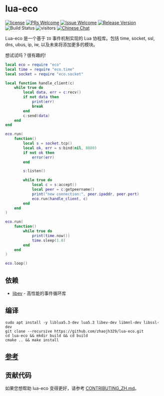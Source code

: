 # lua-eco

[1]: https://img.shields.io/badge/开源协议-MIT-brightgreen.svg?style=plastic
[2]: /LICENSE
[3]: https://img.shields.io/badge/提交代码-欢迎-brightgreen.svg?style=plastic
[4]: https://github.com/zhaojh329/lua-eco/pulls
[5]: https://img.shields.io/badge/提问-欢迎-brightgreen.svg?style=plastic
[6]: https://github.com/zhaojh329/lua-eco/issues/new
[7]: https://img.shields.io/badge/发布版本-1.0.0-blue.svg?style=plastic
[8]: https://github.com/zhaojh329/lua-eco/releases
[9]: https://github.com/zhaojh329/lua-eco/workflows/build/badge.svg
[11]: https://img.shields.io/badge/技术交流群-点击加入：153530783-brightgreen.svg
[12]: https://jq.qq.com/?_wv=1027&k=5PKxbTV

[![license][1]][2]
[![PRs Welcome][3]][4]
[![Issue Welcome][5]][6]
[![Release Version][7]][8]
![Build Status][9]
![visitors](https://visitor-badge.laobi.icu/badge?page_id=zhaojh329.lua-eco)
[![Chinese Chat][11]][12]

[libev]: http://software.schmorp.de/pkg/libev.html

Lua-eco 是一个基于 `IO` 事件机制实现的 Lua 协程库。包括 time, socket, ssl, dns, ubus, ip, iw, 以及未来将添加更多的模块。

想试试吗？很有趣的!

```lua
local eco = require "eco"
local time = require "eco.time"
local socket = require "eco.socket"

local function handle_client(c)
    while true do
        local data, err = c:recv()
        if not data then
            print(err)
            break
        end
        c:send(data)
    end
end

eco.run(
    function()
        local s = socket.tcp()
        local ok, err = s:bind(nil, 8080)
        if not ok then
            error(err)
        end

        s:listen()

        while true do
            local c = s:accept()
            local peer = c:getpeername()
            print("new connection:", peer.ipaddr, peer.port)
            eco.run(handle_client, c)
        end
    end
)

eco.run(
    function()
        while true do
            print(time.now())
            time.sleep(1.0)
        end
    end
)

eco.loop()
```

## 依赖
* [libev] - 高性能的事件循环库

## 编译

    sudo apt install -y liblua5.3-dev lua5.3 libev-dev libmnl-dev libssl-dev
    git clone --recursive https://github.com/zhaojh329/lua-eco.git
    cd lua-eco && mkdir build && cd build
    cmake .. && make install

## [参考](REFERENCE_ZH.md)

## 贡献代码
如果您想帮助 lua-eco 变得更好，请参考 [CONTRIBUTING_ZH.md](/CONTRIBUTING_ZH.md)。
